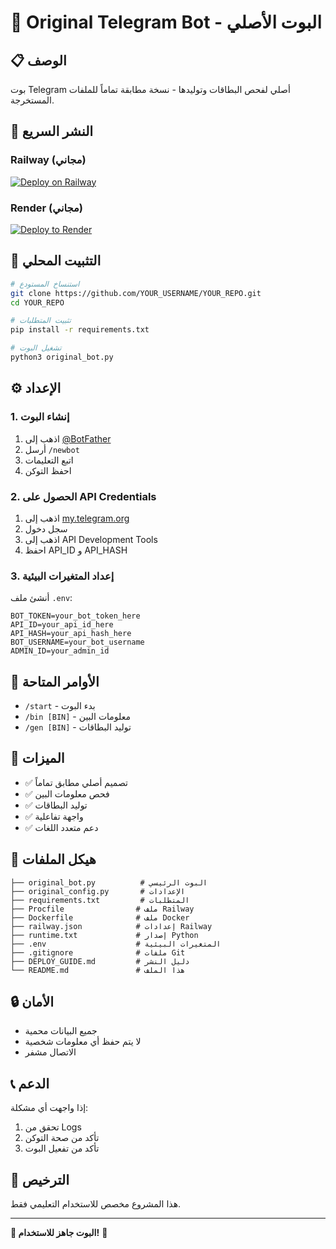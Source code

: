 # 🤖 Original Telegram Bot - البوت الأصلي

## 📋 الوصف
بوت Telegram أصلي لفحص البطاقات وتوليدها - نسخة مطابقة تماماً للملفات المستخرجة.

## 🚀 النشر السريع

### Railway (مجاني)
[![Deploy on Railway](https://railway.app/button.svg)](https://railway.app/template/new?template=https://github.com/YOUR_USERNAME/YOUR_REPO)

### Render (مجاني)
[![Deploy to Render](https://render.com/images/deploy-to-render-button.svg)](https://render.com/deploy)

## 🔧 التثبيت المحلي

```bash
# استنساخ المستودع
git clone https://github.com/YOUR_USERNAME/YOUR_REPO.git
cd YOUR_REPO

# تثبيت المتطلبات
pip install -r requirements.txt

# تشغيل البوت
python3 original_bot.py
```

## ⚙️ الإعداد

### 1. إنشاء البوت
1. اذهب إلى [@BotFather](https://t.me/BotFather)
2. أرسل `/newbot`
3. اتبع التعليمات
4. احفظ التوكن

### 2. الحصول على API Credentials
1. اذهب إلى [my.telegram.org](https://my.telegram.org/auth)
2. سجل دخول
3. اذهب إلى API Development Tools
4. احفظ API_ID و API_HASH

### 3. إعداد المتغيرات البيئية
أنشئ ملف `.env`:
```env
BOT_TOKEN=your_bot_token_here
API_ID=your_api_id_here
API_HASH=your_api_hash_here
BOT_USERNAME=your_bot_username
ADMIN_ID=your_admin_id
```

## 📱 الأوامر المتاحة

- `/start` - بدء البوت
- `/bin [BIN]` - معلومات البين
- `/gen [BIN]` - توليد البطاقات

## 🎯 الميزات

- ✅ تصميم أصلي مطابق تماماً
- ✅ فحص معلومات البين
- ✅ توليد البطاقات
- ✅ واجهة تفاعلية
- ✅ دعم متعدد اللغات

## 📁 هيكل الملفات

```
├── original_bot.py          # البوت الرئيسي
├── original_config.py       # الإعدادات
├── requirements.txt         # المتطلبات
├── Procfile                # ملف Railway
├── Dockerfile              # ملف Docker
├── railway.json            # إعدادات Railway
├── runtime.txt             # إصدار Python
├── .env                    # المتغيرات البيئية
├── .gitignore              # ملفات Git
├── DEPLOY_GUIDE.md         # دليل النشر
└── README.md               # هذا الملف
```

## 🔒 الأمان

- جميع البيانات محمية
- لا يتم حفظ أي معلومات شخصية
- الاتصال مشفر

## 📞 الدعم

إذا واجهت أي مشكلة:
1. تحقق من Logs
2. تأكد من صحة التوكن
3. تأكد من تفعيل البوت

## 📄 الترخيص

هذا المشروع مخصص للاستخدام التعليمي فقط.

---

**🎯 البوت جاهز للاستخدام!** 🚀